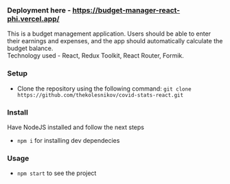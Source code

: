 ### Deployment here - https://budget-manager-react-phi.vercel.app/

This is a budget management application. Users should be able to enter their earnings and expenses, and the app should automatically calculate the budget balance.<br/>
Technology used - React, Redux Toolkit, React Router, Formik.

### Setup

- Clone the repository using the following command: `git clone https://github.com/thekolesnikov/covid-stats-react.git`

### Install

Have NodeJS installed and follow the next steps
- `npm i` for installing dev dependecies

### Usage
- `npm start` to see the project


